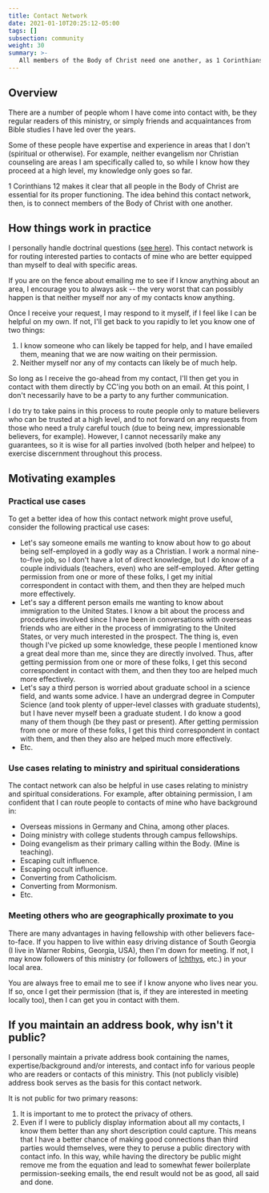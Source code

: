 ```yaml
---
title: Contact Network
date: 2021-01-10T20:25:12-05:00
tags: []
subsection: community
weight: 30
summary: >-
   All members of the Body of Christ need one another, as 1 Corinthians 12 makes clear. The question then becomes how is it best to connect believers with one another over the internet? I have adopted the approach of personally linking up contacts of this ministry with one another, largely because this preserves privacy to the highest degree, and also allows me to leverage the knowledge of contacts I have to make better connections than the connections a public directory (without me involved) would yield in practice. The general idea is this: whenever someone comes to me seeking advice (spiritual or otherwise) in areas that I don't personally have expertise and experience in, I try to route them to contacts of this ministry who are better-equipped than myself to help them.
---
```


## Overview

There are a number of people whom I have come into contact with, be they regular readers of this ministry, or simply friends and acquaintances from Bible studies I have led over the years.

Some of these people have expertise and experience in areas that I don't (spiritual or otherwise). For example, neither evangelism nor Christian counseling are areas I am specifically called to, so while I know how they proceed at a high level, my knowledge only goes so far.

1 Corinthians 12 makes it clear that all people in the Body of Christ are essential for its proper functioning. The idea behind this contact network, then, is to connect members of the Body of Christ with one another.

## How things work in practice

I personally handle doctrinal questions ([see here](https://www.bibledocs.org/#contact)). This contact network is for routing interested parties to contacts of mine who are better equipped than myself to deal with specific areas.

If you are on the fence about emailing me to see if I know anything about an area, I encourage you to always ask -- the very worst that can possibly happen is that neither myself nor any of my contacts know anything.

Once I receive your request, I may respond to it myself, if I feel like I can be helpful on my own. If not, I'll get back to you rapidly to let you know one of two things:

1. I know someone who can likely be tapped for help, and I have emailed them, meaning that we are now waiting on their permission.
2. Neither myself nor any of my contacts can likely be of much help.

So long as I receive the go-ahead from my contact, I'll then get you in contact with them directly by CC'ing you both on an email. At this point, I don't necessarily have to be a party to any further communication.

I do try to take pains in this process to route people only to mature believers who can be trusted at a high level, and to not forward on any requests from those who need a truly careful touch (due to being new, impressionable believers, for example). However, I cannot necessarily make any guarantees, so it is wise for all parties involved (both helper and helpee) to exercise discernment throughout this process.

## Motivating examples

### Practical use cases

To get a better idea of how this contact network might prove useful, consider the following practical use cases:

- Let's say someone emails me wanting to know about how to go about being self-employed in a godly way as a Christian. I work a normal nine-to-five job, so I don't have a lot of direct knowledge, but I do know of a couple individuals (teachers, even) who are self-employed. After getting permission from one or more of these folks, I get my initial correspondent in contact with them, and then they are helped much more effectively.
- Let's say a different person emails me wanting to know about immigration to the United States. I know a bit about the process and procedures involved since I have been in conversations with overseas friends who are either in the process of immigrating to the United States, or very much interested in the prospect. The thing is, even though I've picked up some knowledge, these people I mentioned know a great deal more than me, since they are directly involved. Thus, after getting permission from one or more of these folks, I get this second correspondent in contact with them, and then they too are helped much more effectively.
- Let's say a third person is worried about graduate school in a science field, and wants some advice. I have an undergrad degree in Computer Science (and took plenty of upper-level classes with graduate students), but I have never myself been a graduate student. I do know a good many of them though (be they past or present). After getting permission from one or more of these folks, I get this third correspondent in contact with them, and then they also are helped much more effectively.
- Etc.

### Use cases relating to ministry and spiritual considerations

The contact network can also be helpful in use cases relating to ministry and spiritual considerations. For example, after obtaining permission, I am confident that I can route people to contacts of mine who have background in:

* Overseas missions in Germany and China, among other places.
* Doing ministry with college students through campus fellowships.
* Doing evangelism as their primary calling within the Body. (Mine is teaching).
* Escaping cult influence.
* Escaping occult influence.
* Converting from Catholicism.
* Converting from Mormonism.
* Etc.

### Meeting others who are geographically proximate to you

There are many advantages in having fellowship with other believers face-to-face. If you happen to live within easy driving distance of South Georgia (I live in Warner Robins, Georgia, USA), then I'm down for meeting. If not, I may know followers of this ministry (or followers of [Ichthys](https://ichthys.com/), etc.) in your local area.

You are always free to email me to see if I know anyone who lives near you. If so, once I get their permission (that is, if they are interested in meeting locally too), then I can get you in contact with them.

## If you maintain an address book, why isn't it public?

I personally maintain a private address book containing the names, expertise/background and/or interests, and contact info for various people who are readers or contacts of this ministry. This (not publicly visible) address book serves as the basis for this contact network.

It is not public for two primary reasons:

1. It is important to me to protect the privacy of others.
2. Even if I were to publicly display information about all my contacts, I know them better than any short description could capture. This means that I have a better chance of making good connections than third parties would themselves, were they to peruse a public directory with contact info. In this way, while having the directory be public might remove me from the equation and lead to somewhat fewer boilerplate permission-seeking emails, the end result would not be as good, all said and done.

